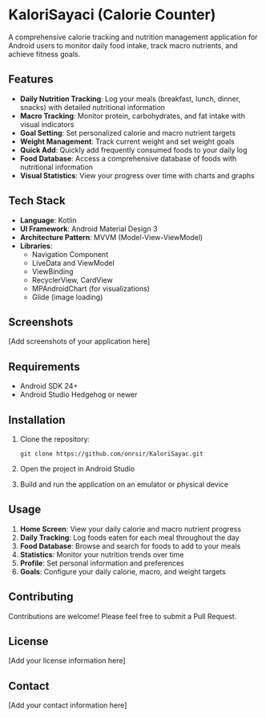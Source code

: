 # KaloriSayaci (Calorie Counter)

A comprehensive calorie tracking and nutrition management application for Android users to monitor daily food intake, track macro nutrients, and achieve fitness goals.

## Features

- **Daily Nutrition Tracking**: Log your meals (breakfast, lunch, dinner, snacks) with detailed nutritional information
- **Macro Tracking**: Monitor protein, carbohydrates, and fat intake with visual indicators
- **Goal Setting**: Set personalized calorie and macro nutrient targets
- **Weight Management**: Track current weight and set weight goals
- **Quick Add**: Quickly add frequently consumed foods to your daily log
- **Food Database**: Access a comprehensive database of foods with nutritional information
- **Visual Statistics**: View your progress over time with charts and graphs

## Tech Stack

- **Language**: Kotlin
- **UI Framework**: Android Material Design 3
- **Architecture Pattern**: MVVM (Model-View-ViewModel)
- **Libraries**:
  - Navigation Component
  - LiveData and ViewModel
  - ViewBinding
  - RecyclerView, CardView
  - MPAndroidChart (for visualizations)
  - Glide (image loading)

## Screenshots

[Add screenshots of your application here]

## Requirements

- Android SDK 24+
- Android Studio Hedgehog or newer

## Installation

1. Clone the repository:
   ```
   git clone https://github.com/onrsir/KaloriSayac.git
   ```

2. Open the project in Android Studio

3. Build and run the application on an emulator or physical device

## Usage

1. **Home Screen**: View your daily calorie and macro nutrient progress
2. **Daily Tracking**: Log foods eaten for each meal throughout the day
3. **Food Database**: Browse and search for foods to add to your meals
4. **Statistics**: Monitor your nutrition trends over time
5. **Profile**: Set personal information and preferences
6. **Goals**: Configure your daily calorie, macro, and weight targets

## Contributing

Contributions are welcome! Please feel free to submit a Pull Request.

## License

[Add your license information here]

## Contact

[Add your contact information here] 